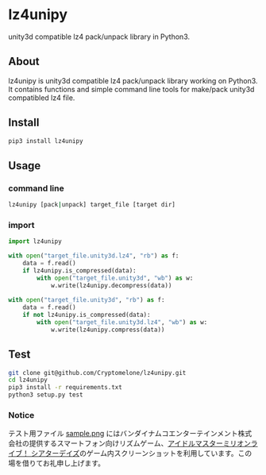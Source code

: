 # lz4unipy
unity3d compatible lz4 pack/unpack library in Python3.

## About

lz4unipy is unity3d compatible lz4 pack/unpack library working on Python3.<br>
It contains functions and simple command line tools for make/pack unity3d compatibled lz4 file.  

## Install

```bash
pip3 install lz4unipy
```

## Usage

### command line

```bash
lz4unipy [pack|unpack] target_file [target dir]
```

### import

```python
import lz4unipy

with open("target_file.unity3d.lz4", "rb") as f:
    data = f.read()
    if lz4unipy.is_compressed(data):
        with open("target_file.unity3d", "wb") as w:
            w.write(lz4unipy.decompress(data))
            
with open("target_file.unity3d", "rb") as f:
    data = f.read()
    if not lz4unipy.is_compressed(data):
        with open("target_file.unity3d.lz4", "wb") as w:
            w.write(lz4unipy.compress(data))
```

## Test

```bash
git clone git@github.com/Cryptomelone/lz4unipy.git
cd lz4unipy
pip3 install -r requirements.txt
python3 setup.py test
```

### Notice
テスト用ファイル [sample.png](/tests/sample.png) にはバンダイナムコエンターテインメント株式会社の提供するスマートフォン向けリズムゲーム、[アイドルマスターミリオンライブ！ シアターデイズ](https://millionlive.idolmaster.jp/theaterdays/)のゲーム内スクリーンショットを利用しています。この場を借りてお礼申し上げます。
